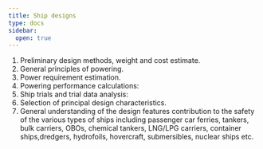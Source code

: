 ```yaml
---
title: Ship designs
type: docs
sidebar:
  open: true
---
```


1. Preliminary design methods, weight and cost estimate. 
2. General principles of powering. 
3. Power requirement estimation. 
4. Powering performance calculations: 
5. Ship trials and trial data analysis: 
6. Selection of principal design characteristics. 
7. General understanding of the design features contribution to the safety of the various types of ships including passenger car
ferries, tankers, bulk carriers, OBOs, chemical tankers, LNG/LPG carriers, container ships,dredgers, hydrofoils, hovercraft, submersibles, nuclear ships etc.
